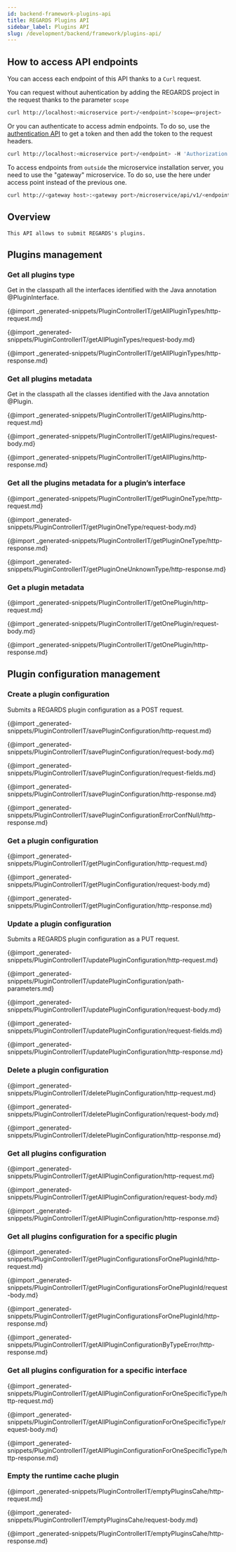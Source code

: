 ```yaml
---
id: backend-framework-plugins-api
title: REGARDS Plugins API
sidebar_label: Plugins API
slug: /development/backend/framework/plugins-api/
---
```



## How to access API endpoints

You can access each endpoint of this API thanks to a `Curl` request.

You can request without auhentication by adding the REGARDS project in the request thanks to the parameter `scope`
```bash
curl http://localhost:<microservice port>/<endpoint>?scope=<project>
```
Or you can authenticate to access admin endpoints. To do so, use the [authentication API](../../authentication/api/) to get a token and then add the token to the request headers.

```bash
curl http://localhost:<microservice port>/<endpoint> -H 'Authorization: bearer <token>'
```

To access endpoints from `outside` the microservice installation server, you need to use the "gateway" microservice. To do so, use the here under access point instead of the previous one.

```bash
curl http://<gateway host>:<gateway port>/microservice/api/v1/<endpoint>
```


## Overview

    This API allows to submit REGARDS's plugins.

## Plugins management

### Get all plugins type

Get in the classpath all the interfaces identified with the Java
annotation @PluginInterface.

{@import _generated-snippets/PluginControllerIT/getAllPluginTypes/http-request.md}

{@import _generated-snippets/PluginControllerIT/getAllPluginTypes/request-body.md}

{@import _generated-snippets/PluginControllerIT/getAllPluginTypes/http-response.md}

### Get all plugins metadata

Get in the classpath all the classes identified with the Java annotation
@Plugin.

{@import _generated-snippets/PluginControllerIT/getAllPlugins/http-request.md}

{@import _generated-snippets/PluginControllerIT/getAllPlugins/request-body.md}

{@import _generated-snippets/PluginControllerIT/getAllPlugins/http-response.md}

### Get all the plugins metadata for a plugin’s interface

{@import _generated-snippets/PluginControllerIT/getPluginOneType/http-request.md}

{@import _generated-snippets/PluginControllerIT/getPluginOneType/request-body.md}

{@import _generated-snippets/PluginControllerIT/getPluginOneType/http-response.md}

{@import _generated-snippets/PluginControllerIT/getPluginOneUnknownType/http-response.md}

### Get a plugin metadata

{@import _generated-snippets/PluginControllerIT/getOnePlugin/http-request.md}

{@import _generated-snippets/PluginControllerIT/getOnePlugin/request-body.md}

{@import _generated-snippets/PluginControllerIT/getOnePlugin/http-response.md}

## Plugin configuration management

### Create a plugin configuration

Submits a REGARDS plugin configuration as a POST request.

{@import _generated-snippets/PluginControllerIT/savePluginConfiguration/http-request.md}

{@import _generated-snippets/PluginControllerIT/savePluginConfiguration/request-body.md}

{@import _generated-snippets/PluginControllerIT/savePluginConfiguration/request-fields.md}

{@import _generated-snippets/PluginControllerIT/savePluginConfiguration/http-response.md}

{@import _generated-snippets/PluginControllerIT/savePluginConfigurationErrorConfNull/http-response.md}

### Get a plugin configuration

{@import _generated-snippets/PluginControllerIT/getPluginConfiguration/http-request.md}

{@import _generated-snippets/PluginControllerIT/getPluginConfiguration/request-body.md}

{@import _generated-snippets/PluginControllerIT/getPluginConfiguration/http-response.md}

### Update a plugin configuration

Submits a REGARDS plugin configuration as a PUT request.

{@import _generated-snippets/PluginControllerIT/updatePluginConfiguration/http-request.md}

{@import _generated-snippets/PluginControllerIT/updatePluginConfiguration/path-parameters.md}

{@import _generated-snippets/PluginControllerIT/updatePluginConfiguration/request-body.md}

{@import _generated-snippets/PluginControllerIT/updatePluginConfiguration/request-fields.md}

{@import _generated-snippets/PluginControllerIT/updatePluginConfiguration/http-response.md}

### Delete a plugin configuration

{@import _generated-snippets/PluginControllerIT/deletePluginConfiguration/http-request.md}

{@import _generated-snippets/PluginControllerIT/deletePluginConfiguration/request-body.md}

{@import _generated-snippets/PluginControllerIT/deletePluginConfiguration/http-response.md}

### Get all plugins configuration

{@import _generated-snippets/PluginControllerIT/getAllPluginConfiguration/http-request.md}

{@import _generated-snippets/PluginControllerIT/getAllPluginConfiguration/request-body.md}

{@import _generated-snippets/PluginControllerIT/getAllPluginConfiguration/http-response.md}

### Get all plugins configuration for a specific plugin

{@import _generated-snippets/PluginControllerIT/getPluginConfigurationsForOnePluginId/http-request.md}

{@import _generated-snippets/PluginControllerIT/getPluginConfigurationsForOnePluginId/request-body.md}

{@import _generated-snippets/PluginControllerIT/getPluginConfigurationsForOnePluginId/http-response.md}

{@import _generated-snippets/PluginControllerIT/getAllPluginConfigurationByTypeError/http-response.md}

### Get all plugins configuration for a specific interface

{@import _generated-snippets/PluginControllerIT/getAllPluginConfigurationForOneSpecificType/http-request.md}

{@import _generated-snippets/PluginControllerIT/getAllPluginConfigurationForOneSpecificType/request-body.md}

{@import _generated-snippets/PluginControllerIT/getAllPluginConfigurationForOneSpecificType/http-response.md}

### Empty the runtime cache plugin

{@import _generated-snippets/PluginControllerIT/emptyPluginsCahe/http-request.md}

{@import _generated-snippets/PluginControllerIT/emptyPluginsCahe/request-body.md}

{@import _generated-snippets/PluginControllerIT/emptyPluginsCahe/http-response.md}
